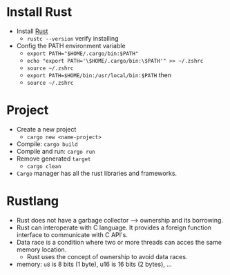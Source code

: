 # Install Rust
- Install [Rust](https://www.rust-lang.org/tools/install)
  - `rustc --version` verify installing
- Config the PATH environment variable
  - `export PATH="$HOME/.cargo/bin:$PATH"`
  - `echo "export PATH='\$HOME/.cargo/bin:\$PATH'" >> ~/.zshrc`
  - `source ~/.zshrc`
  - `export PATH=$HOME/bin:/usr/local/bin:$PATH` then
  - `source ~/.zshrc`

# Project
- Create a new project
  - `cargo new <name-project>`
- Compile: `cargo build`
- Compile and run: `cargo run`
- Remove generated `target`
  - `cargo clean`
- `Cargo` manager has all the rust libraries and frameworks.
# Rustlang
- Rust does not have a garbage collector --> ownership and its borrowing.
- Rust can interoperate with C language. It provides a foreign function interface to communicate with C API's.
- Data race is a condition where two or more threads can acces the same memory location.
  - Rust uses the concept of ownership to avoid data races.
- memory: `u8` is 8 bits (1 byte), u16 is 16 bits (2 bytes), ...
